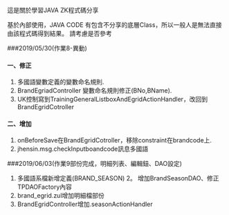 這是關於學習JAVA ZK程式碼分享

基於內部使用，JAVA CODE 有包含不分享的底層Class，所以一般人是無法直接由該程式碼得到結果。
請考慮是否參考

###2019/05/30(作業8-異動)
#### 一、修正
1. 多國語變數定義的變數命名規則.
2. BrandEgriadController 變數命名規則修正(BNo,BName).
3. UK控制寫到TrainingGeneralListboxAndEgridActionHandler，改回到BrandEgridCotroller
#### 二、增加
1. onBeforeSave在BrandEgridCotroller，移除constraint在brandcode上.
2. jhensin.msg.checkInputboandcode訊息多國語

###2019/06/03(作業9部份完成，明細列表、編輯鈕、DAO設定)
1. 多國語系檔新增定義(BRAND_SEASON)
2。 增加BrandSeasonDAO、修正TPDAOFactory內容
3. brand_egrid.zul增加明細檔部份
4. BrandEgridController增加.seasonActionHandler